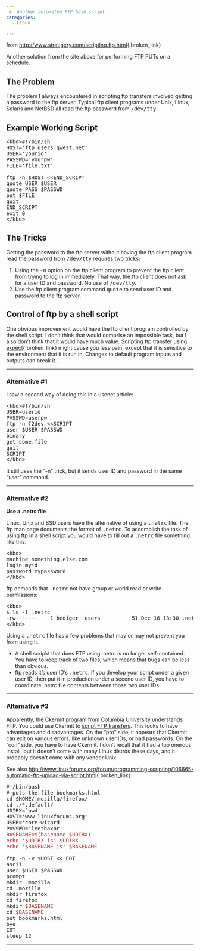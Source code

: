 ```yaml
---
 #  Another automated FTP bash script
categories:
  - Linux

---
```

from <http://www.stratigery.com/scripting.ftp.html>{.broken_link}

Another solution from the site above for performing FTP PUTs on a schedule.

## The Problem

The problem I always encountered in scripting ftp transfers involved getting a password to the ftp server. Typical ftp client programs under Unix, Linux, Solaris and NetBSD all read the ftp password from <kbd>/dev/tty</kbd>.

## Example Working Script

<pre>&lt;kbd&gt;#!/bin/sh
HOST='ftp.users.qwest.net'
USER='yourid'
PASSWD='yourpw'
FILE='file.txt'

ftp -n $HOST &lt;&lt;END_SCRIPT
quote USER $USER
quote PASS $PASSWD
put $FILE
quit
END_SCRIPT
exit 0
&lt;/kbd&gt;</pre>

## The Tricks

Getting the password to the ftp server without having the ftp client program read the password from <kbd>/dev/tty</kbd> requires two tricks:

  1. Using the <kbd>-n</kbd> option on the ftp client program to prevent the ftp client from trying to log in immediately. That way, the ftp client does not ask for a user ID and password. No use of <kbd>/dev/tty</kbd>.
  2. Use the ftp client program command <kbd>quote</kbd> to send user ID and password to the ftp server.

## Control of ftp by a shell script

One obvious improvement would have the ftp client program controlled by the shell script. I don&#8217;t think that would comprise an impossible task, but I also don&#8217;t think that it would have much value. Scripting ftp transfer using [expect][1]{.broken_link} might cause you less pain, except that it is sensitive to the environment that it is run in. Changes to default program inputs and outputs can break it.

* * *

### Alternative #1

I saw a second way of doing this in a usenet article:

<pre>&lt;kbd&gt;#!/bin/sh
USER=userid
PASSWD=userpw
ftp -n f2dev &lt;&lt;SCRIPT
user $USER $PASSWD
binary
get some.file
quit
SCRIPT
&lt;/kbd&gt;</pre>

It still uses the &#8220;-n&#8221; trick, but it sends user ID and password in the same &#8220;user&#8221; command.

* * *

### Alternative #2

**Use a .netrc file**

Linux, Unix and BSD users have the alternative of using a <kbd>.netrc</kbd> file. The ftp man page documents the format of <kbd>.netrc</kbd>. To accomplish the task of using ftp in a shell script you would have to fill out a <kbd>.netrc</kbd> file something like this:

<pre>&lt;kbd&gt;
machine something.else.com
login myid
password mypassword
&lt;/kbd&gt;</pre>

ftp demands that <kbd>.netrc</kbd> not have group or world read or write permissions:

<pre>&lt;kbd&gt;
$ ls -l .netrc
-rw-------    1 bediger  users          51 Dec 16 13:30 .netrc
&lt;/kbd&gt;</pre>

Using a <kbd>.netrc</kbd> file has a few problems that may or may not prevent you from using it.

  * A shell scripkt that does FTP using .netrc is no longer self-contained. You have to keep track of two files, which means that bugs can be less than obvious.
  * ftp reads it&#8217;s user ID&#8217;s <kbd>.netrc</kbd>. If you develop your script under a given user ID, then put it in production under a second user ID, you have to coordinate .netrc file contents between those two user IDs.

* * *

### Alternative #3

Apparently, the [Ckermit][2] program from Columbia University understands FTP. You could use Ckermit to [script FTP transfers][3]. This looks to have advantages and disadvantages. On the &#8220;pro&#8221; side, it appears that Ckermit can exit on various errors, like unknown user IDs, or bad passwords. On the &#8220;con&#8221; side, you have to have Ckermit. I don&#8217;t recall that it had a too onerous install, but it doesn&#8217;t come with many Linux distros these days, and it probably doesn&#8217;t come with any vendor Unix.

See also <http://www.linuxforums.org/forum/programming-scripting/106665-automatic-ftp-upload-via-script.html>{.broken_link}

<pre dir="ltr">#!/bin/bash
# puts the file bookmarks.html
cd $HOME/.mozilla/firefox/
cd ./*.default/
UDIRX=`pwd`
HOST='www.linuxforums.org'
USER='core-wizard'
PASSWD='leethaxor'
<span style="color: brown;">BASENAME=$(basename $UDIRX)
echo '$UDIRX is' $UDIRX
echo '$BASENAME is' $BASENAME</span>

ftp -n -v $HOST &lt;&lt; EOT
ascii
user $USER $PASSWD
prompt
mkdir .mozilla
cd .mozilla
mkdir firefox
cd firefox
mkdir <span style="color: brown;">$BASENAME</span>
cd <span style="color: brown;">$BASENAME</span>
put bookmarks.html
bye
EOT
sleep 12</pre>

* * *

 [1]: http://expect.nist.gov/
 [2]: http://www.columbia.edu/kermit/ck80.html
 [3]: http://www.columbia.edu/kermit/ftpscripts.html